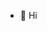 - 👋 Hi
<!---
malbuque-asml/malbuque-asml is a ✨ special ✨ repository because its `README.md` (this file) appears on your GitHub profile.
You can click the Preview link to take a look at your changes.
--->
